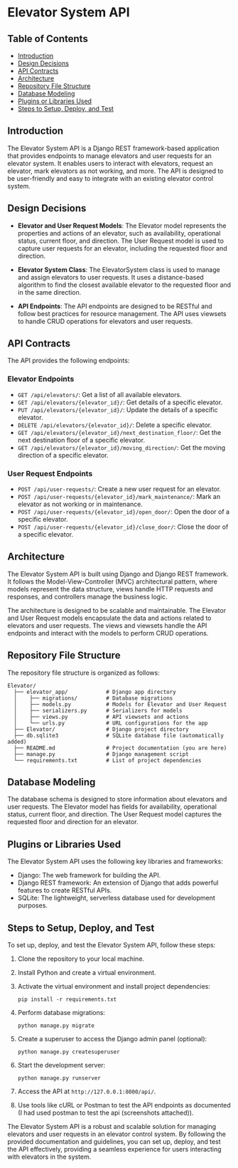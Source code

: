 # Elevator System API

## Table of Contents

- [Introduction](#introduction)
- [Design Decisions](#design-decisions)
- [API Contracts](#api-contracts)
- [Architecture](#architecture)
- [Repository File Structure](#repository-file-structure)
- [Database Modeling](#database-modeling)
- [Plugins or Libraries Used](#plugins-or-libraries-used)
- [Steps to Setup, Deploy, and Test](#steps-to-setup-deploy-and-test)

## Introduction

The Elevator System API is a Django REST framework-based application that provides endpoints to manage elevators and user requests for an elevator system. It enables users to interact with elevators, request an elevator, mark elevators as not working, and more. The API is designed to be user-friendly and easy to integrate with an existing elevator control system.

## Design Decisions

- **Elevator and User Request Models**: The Elevator model represents the properties and actions of an elevator, such as availability, operational status, current floor, and direction. The User Request model is used to capture user requests for an elevator, including the requested floor and direction.

- **Elevator System Class**: The ElevatorSystem class is used to manage and assign elevators to user requests. It uses a distance-based algorithm to find the closest available elevator to the requested floor and in the same direction.

- **API Endpoints**: The API endpoints are designed to be RESTful and follow best practices for resource management. The API uses viewsets to handle CRUD operations for elevators and user requests.

## API Contracts

The API provides the following endpoints:

### Elevator Endpoints

- `GET /api/elevators/`: Get a list of all available elevators.
- `GET /api/elevators/{elevator_id}/`: Get details of a specific elevator.
- `PUT /api/elevators/{elevator_id}/`: Update the details of a specific elevator.
- `DELETE /api/elevators/{elevator_id}/`: Delete a specific elevator.
- `GET /api/elevators/{elevator_id}/next_destination_floor/`: Get the next destination floor of a specific elevator.
- `GET /api/elevators/{elevator_id}/moving_direction/`: Get the moving direction of a specific elevator.

### User Request Endpoints

- `POST /api/user-requests/`: Create a new user request for an elevator.
- `POST /api/user-requests/{elevator_id}/mark_maintenance/`: Mark an elevator as not working or in maintenance.
- `POST /api/user-requests/{elevator_id}/open_door/`: Open the door of a specific elevator.
- `POST /api/user-requests/{elevator_id}/close_door/`: Close the door of a specific elevator.

## Architecture

The Elevator System API is built using Django and Django REST framework. It follows the Model-View-Controller (MVC) architectural pattern, where models represent the data structure, views handle HTTP requests and responses, and controllers manage the business logic.

The architecture is designed to be scalable and maintainable. The Elevator and User Request models encapsulate the data and actions related to elevators and user requests. The views and viewsets handle the API endpoints and interact with the models to perform CRUD operations.

## Repository File Structure

The repository file structure is organized as follows:

```
Elevator/
  ├── elevator_app/            # Django app directory
  │    ├── migrations/         # Database migrations
  │    ├── models.py           # Models for Elevator and User Request
  │    ├── serializers.py      # Serializers for models
  │    ├── views.py            # API viewsets and actions
  │    └── urls.py             # URL configurations for the app
  ├── Elevator/                # Django project directory
  ├── db.sqlite3               # SQLite database file (automatically added)
  ├── README.md                # Project documentation (you are here)
  ├── manage.py                # Django management script
  └── requirements.txt         # List of project dependencies
```

## Database Modeling

The database schema is designed to store information about elevators and user requests. The Elevator model has fields for availability, operational status, current floor, and direction. The User Request model captures the requested floor and direction for an elevator.

## Plugins or Libraries Used

The Elevator System API uses the following key libraries and frameworks:

- Django: The web framework for building the API.
- Django REST framework: An extension of Django that adds powerful features to create RESTful APIs.
- SQLite: The lightweight, serverless database used for development purposes.

## Steps to Setup, Deploy, and Test

To set up, deploy, and test the Elevator System API, follow these steps:

1. Clone the repository to your local machine.

2. Install Python and create a virtual environment.

3. Activate the virtual environment and install project dependencies:
   ```
   pip install -r requirements.txt
   ```

4. Perform database migrations:
   ```
   python manage.py migrate
   ```

5. Create a superuser to access the Django admin panel (optional):
   ```
   python manage.py createsuperuser
   ```

6. Start the development server:
   ```
   python manage.py runserver
   ```

7. Access the API at `http://127.0.0.1:8000/api/`.

8. Use tools like cURL or Postman to test the API endpoints as documented (I had used postman to test the api (screenshots attached)).

The Elevator System API is a robust and scalable solution for managing elevators and user requests in an elevator control system. By following the provided documentation and guidelines, you can set up, deploy, and test the API effectively, providing a seamless experience for users interacting with elevators in the system.
